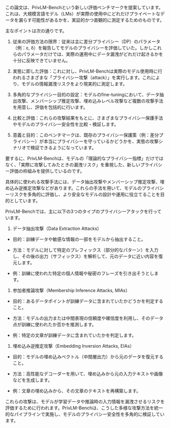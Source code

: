 この論文は、PrivLM-Benchという新しい評価ベンチマークを提案しています。これは、大規模言語モデル（LMs）が実際の使用中にどれだけプライベートなデータを漏らす可能性があるかを、実証的かつ直観的に測定するためのものです。

主なポイントは次の通りです。

1. 従来の評価方法の限界：従来は主に差分プライバシー（DP）のパラメータ（例：ε, δ）を報告してモデルのプライバシーを評価していた。しかしこれらのパラメータだけでは、実際の運用中にデータ漏洩がどれだけ起きるかを十分に反映できていません。

2. 実態に即した評価：これに対し、PrivLM-Benchは実際のモデル使用時に行われるさまざまな「プライバシー攻撃（attack）」を実行します。これにより、モデルの情報漏洩リスクをより現実的に測定します。

3. 多角的なプライバシー目的の設定：モデルのfine-tuningにおいて、データ抽出攻撃、メンバーシップ推定攻撃、埋め込みレベル攻撃など複数の攻撃手法を用意し、評価を包括的に行います。

4. 比較と評価：これらの攻撃結果をもとに、さまざまなプライバシー保護手法やモデルのプライバシー安全性を比較・検証します。

5. 意義と目的：このベンチマークは、既存のプライバシー保護策（例：差分プライバシー）が本当にプライバシーを守っているかどうかを、実態の攻撃シナリオで検証できるようになっています。

要するに、PrivLM-Benchは、モデルの「理論的なプライバシー指標」だけではなく、「実際に攻撃してみたときの漏洩リスク」を重視した、新しいプライバシー評価の枠組みを提供しているのです。

具体的に使われる攻撃手法には、データ抽出攻撃やメンバーシップ推定攻撃、埋め込み逆推定攻撃などがあります。これらの手法を用いて、モデルのプライバシーリスクを多角的に評価し、より安全なモデルの設計や運用に役立てることを目的としています。

PrivLM-Benchでは、主に以下の3つのタイプのプライバシーアタックを行っています。

1. データ抽出攻撃（Data Extraction Attacks）

- 目的：訓練データや敏感な情報の一部をモデルから抽出すること。

- 方法：モデルに対して特定のプレフィックス（部分的なパターン）を入力し、その後の出力（サフィックス）を解析して、元のデータに近い内容を復元します。

- 例：訓練に使われた特定の個人情報や秘密のフレーズを引き出そうとします。

1. 参加者推論攻撃（Membership Inference Attacks, MIAs）

- 目的：あるデータポイントが訓練データに含まれていたかどうかを判定すること。

- 方法：モデルの出力または中間表現の信頼度や確信度を利用し、そのデータ点が訓練に使われたか否かを推測します。

- 例：特定の文章が訓練データに含まれていたかを判定します。

1. 埋め込み逆推定攻撃（Embedding Inversion Attacks, EIAs）

- 目的：モデルの埋め込みベクトル（中間層出力）から元のデータを復元すること。

- 方法：高性能なデコーダーを用いて、埋め込みから元の入力テキストや画像などを生成します。

- 例：文章の埋め込みから、その文章のテキストを再構築します。

これらの攻撃は、モデルが学習データや推論時の入力情報を漏洩させるリスクを評価するために行われます。PrivLM-Benchは、こうした多様な攻撃方法を統一的なパイプラインで実施し、モデルのプライバシー安全性を多角的に検証しています。
